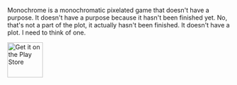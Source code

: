 Monochrome is a monochromatic pixelated game that doesn't have a purpose.
It doesn't have a purpose because it hasn't been finished yet.
No, that's not a part of the plot, it actually hasn't been finished.
It doesn't have a plot.
I need to think of one.

<a href="https://play.gogle.com/stoe/apps/details?id=james.mome">
    <img src="https://play.google.com//en_us/badges/images/generic/en_badge_web_geric.png"
        alt="Get it on the Play Store" height="80">
</a>
